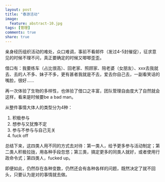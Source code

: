 ```yaml
---
layout: post
title: "春游活动"
image:
  feature: abstract-10.jpg
tags: [管理]
comments: true
share: true
---
```


  亲身经历组织活动的难处，众口难调，事前不看邮件（发过4-5封催促），征求意见的时候不理不问，真正要确定的时候又唧唧歪歪。

  借口有：我要练车（占比很高）、回老家、照顾家、陪老婆（女朋友）、xxx去我就去、去的人不多、妹子不多，更有甚者我就是不去，爱去你自己去，一副看笑话的嘴脸，很好……

  再一次体验了生物的多样性，也体验了借口之丰富，团队管理自由度大了自然就会这样，看来是时候要be a bad man。

  从整件事情大体人的类型分为4种：

1. 积极参与
2. 想参与又犹豫不定
3. 参与不参与与自己无关
4. fuck off

  总结下来，这四类人用不同的方式去对待：第一类人，给予更多参与活动制定；第二类人积极拉拢，用各种手段忽悠；第三类，搞定更多的同类人就好，或者使用行政命令式；第四类人，fucked up。

  即便如此，仍然存在各种变数，仍然还会有各种各样的问题，既然决定了就不回头，只要认为是对的事情就去做。
